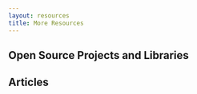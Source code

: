 ```yaml
---
layout: resources
title: More Resources
---
```


## Open Source Projects and Libraries

## Articles


